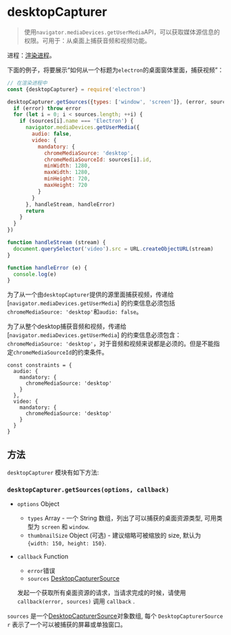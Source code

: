 # desktopCapturer

> 使用`navigator.mediaDevices.getUserMedia`API，可以获取媒体源信息的权限。可用于：从桌面上捕获音频和视频功能。

进程：[渲染进程](../glossary.md#renderer-process)。

下面的例子，将要展示“如何从一个标题为`electron`的桌面窗体里面，捕获视频”：

```javascript
// 在渲染进程中
const {desktopCapturer} = require('electron')

desktopCapturer.getSources({types: ['window', 'screen']}, (error, sources) => {
  if (error) throw error
  for (let i = 0; i < sources.length; ++i) {
    if (sources[i].name === 'Electron') {
      navigator.mediaDevices.getUserMedia({
        audio: false,
        video: {
          mandatory: {
            chromeMediaSource: 'desktop',
            chromeMediaSourceId: sources[i].id,
            minWidth: 1280,
            maxWidth: 1280,
            minHeight: 720,
            maxHeight: 720
          }
        }
      }, handleStream, handleError)
      return
    }
  }
})

function handleStream (stream) {
  document.querySelector('video').src = URL.createObjectURL(stream)
}

function handleError (e) {
  console.log(e)
}
```

为了从一个由`desktopCapturer`提供的源里面捕获视频，传递给[`navigator.mediaDevices.getUserMedia`] 的约束信息必须包括`chromeMediaSource: 'desktop'`和`audio: false`。

为了从整个desktop捕获音频和视频，传递给[`navigator.mediaDevices.getUserMedia`] 的约束信息必须包含：`chromeMediaSource: 'desktop'`，对于音频和视频来说都是必须的。但是不能指定`chromeMediaSourceId`的约束条件。

```
const constraints = {
  audio: {
    mandatory: {
      chromeMediaSource: 'desktop'
    }
  },
  video: {
    mandatory: {
      chromeMediaSource: 'desktop'
    }
  }
}
```



## 方法

`desktopCapturer` 模块有如下方法:

### `desktopCapturer.getSources(options, callback)`

* `options` Object
  * `types` Array - 一个 String 数组，列出了可以捕获的桌面资源类型, 可用类型为 `screen` 和 `window`.
  * `thumbnailSize` Object (可选) - 建议缩略可被缩放的 size, 默认为 `{width: 150, height: 150}`.
* `callback` Function
  *  `error`错误
  *  `sources` [DesktopCapturerSource](structures/desktop-capturer-source.md)

  发起一个获取所有桌面资源的请求，当请求完成的时候，请使用 `callback(error, sources)` 调用  `callback` .

`sources` 是一个[DesktopCapturerSource](structures/desktop-capturer-source.md)对象数组, 每个 `DesktopCapturerSource r` 表示了一个可以被捕获的屏幕或单独窗口。